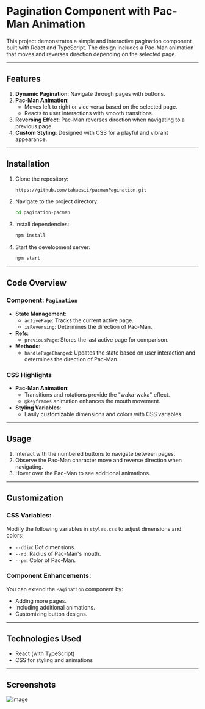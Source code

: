 # Pagination Component with Pac-Man Animation

This project demonstrates a simple and interactive pagination component built with React and TypeScript. The design includes a Pac-Man animation that moves and reverses direction depending on the selected page.

---

## Features

1. **Dynamic Pagination**: Navigate through pages with buttons.
2. **Pac-Man Animation**:
   - Moves left to right or vice versa based on the selected page.
   - Reacts to user interactions with smooth transitions.
3. **Reversing Effect**: Pac-Man reverses direction when navigating to a previous page.
4. **Custom Styling**: Designed with CSS for a playful and vibrant appearance.

---

## Installation

1. Clone the repository:
   ```bash
   https://github.com/tahaesii/pacmanPagination.git
   ```

2. Navigate to the project directory:
   ```bash
   cd pagination-pacman
   ```

3. Install dependencies:
   ```bash
   npm install
   ```

4. Start the development server:
   ```bash
   npm start
   ```

---

## Code Overview

### Component: `Pagination`

- **State Management**:
  - `activePage`: Tracks the current active page.
  - `isReversing`: Determines the direction of Pac-Man.
- **Refs**:
  - `previousPage`: Stores the last active page for comparison.
- **Methods**:
  - `handlePageChanged`: Updates the state based on user interaction and determines the direction of Pac-Man.

### CSS Highlights

- **Pac-Man Animation**:
  - Transitions and rotations provide the "waka-waka" effect.
  - `@keyframes` animation enhances the mouth movement.
- **Styling Variables**:
  - Easily customizable dimensions and colors with CSS variables.

---

## Usage

1. Interact with the numbered buttons to navigate between pages.
2. Observe the Pac-Man character move and reverse direction when navigating.
3. Hover over the Pac-Man to see additional animations.

---

## Customization

### CSS Variables:
Modify the following variables in `styles.css` to adjust dimensions and colors:

- `--ddim`: Dot dimensions.
- `--rd`: Radius of Pac-Man's mouth.
- `--pm`: Color of Pac-Man.

### Component Enhancements:
You can extend the `Pagination` component by:

- Adding more pages.
- Including additional animations.
- Customizing button designs.

---

## Technologies Used

- React (with TypeScript)
- CSS for styling and animations

---


## Screenshots

![image](https://github.com/user-attachments/assets/b1d01240-e33b-400d-864d-2f9c8dfc96ae)




